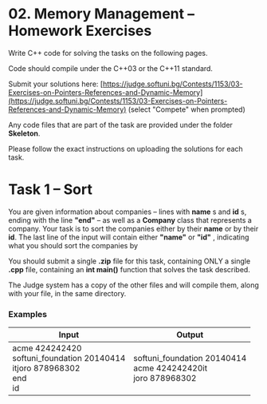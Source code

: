 # 02. Memory Management – Homework Exercises

Write C++ code for solving the tasks on the following pages.

Code should compile under the C++03 or the C++11 standard.

Submit your solutions here: [https://judge.softuni.bg/Contests/1153/03-Exercises-on-Pointers-References-and-Dynamic-Memory](https://judge.softuni.bg/Contests/1153/03-Exercises-on-Pointers-References-and-Dynamic-Memory) (select &quot;Compete&quot; when prompted)

Any code files that are part of the task are provided under the folder **Skeleton**.

Please follow the exact instructions on uploading the solutions for each task.

# Task 1 – Sort

You are given information about companies – lines with **name** s and **id** s, ending with the line **&quot;end&quot;** – as well as a **Company** class that represents a company. Your task is to sort the companies either by their **name** or by their **id**. The last line of the input will contain either **&quot;name&quot;** or **&quot;id&quot;** , indicating what you should sort the companies by

You should submit a single **.zip** file for this task, containing ONLY a single **.cpp** file, containing an **int main()** function that solves the task described.

The Judge system has a copy of the other files and will compile them, along with your file, in the same directory.

### Examples

| **Input** | **Output** |
| --- | --- |
| acme 424242420 <br> softuni\_foundation 20140414 <br> itjoro 878968302 <br> end <br> id | softuni\_foundation 20140414 <br> acme 424242420it <br> joro 878968302 |
